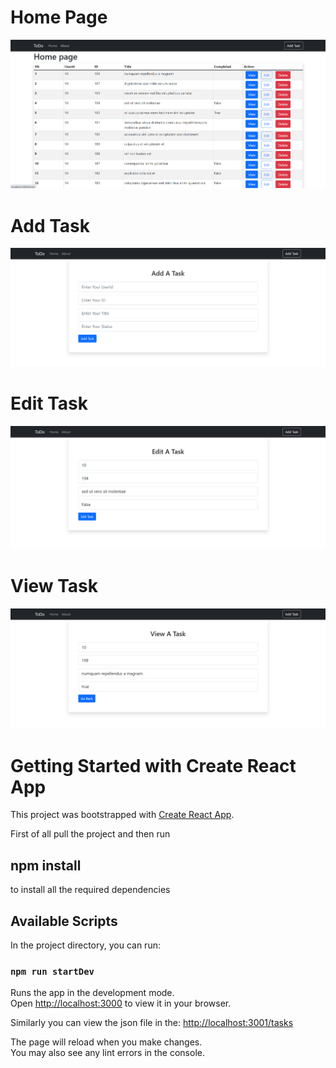 # Home Page
![](Design/Home.png)

# Add Task
![](Design/Add.png)

# Edit Task
![](Design/Edit.png)

# View Task
![](Design/View.png)

# Getting Started with Create React App

This project was bootstrapped with [Create React App](https://github.com/facebook/create-react-app).

First of all pull the project and then run 
## npm install 
to install all the required dependencies


## Available Scripts

In the project directory, you can run:

### `npm run startDev`

Runs the app in the development mode.\
Open [http://localhost:3000](http://localhost:3000) to view it in your browser.

Similarly you can view the json file in the:
[http://localhost:3001/tasks](http://localhost:3001)

The page will reload when you make changes.\
You may also see any lint errors in the console.
